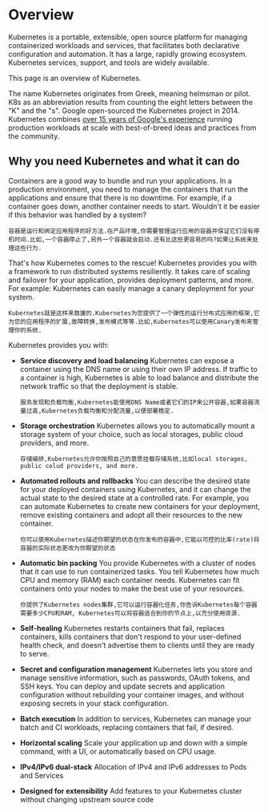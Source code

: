 # Overview

Kubernetes is a portable, extensible, open source platform for managing containerized workloads and services, that facilitates both declarative configuration and automation. It has a large, rapidly growing ecosystem. Kubernetes services, support, and tools are widely available.

This page is an overview of Kubernetes.

The name Kubernetes originates from Greek, meaning helmsman or pilot. K8s as an abbreviation results from counting the eight letters between the "K" and the "s". Google open-sourced the Kubernetes project in 2014. Kubernetes combines [over 15 years of Google's experience](https://kubernetes.io/blog/2015/04/borg-predecessor-to-kubernetes/) running production workloads at scale with best-of-breed ideas and practices from the community.

## Why you need Kubernetes and what it can do

Containers are a good way to bundle and run your applications. In a production environment, you need to manage the containers that run the applications and ensure that there is no downtime. For example, if a container goes down, another container needs to start. Wouldn't it be easier if this behavior was handled by a system?

```
容器是运行和绑定应用程序的好方法.在产品环境,你需要管理运行应用的容器并保证它们没有停机时间.比如,一个容器停止了,另外一个容器就会启动.还有比这些更容易的吗?如果让系统来处理这些行为.
```

That's how Kubernetes comes to the rescue! Kubernetes provides you with a framework to run distributed systems resiliently. It takes care of scaling and failover for your application, provides deployment patterns, and more. For example: Kubernetes can easily manage a canary deployment for your system.

```
Kubernetes就是这样来救援的.Kubernetes为您提供了一个弹性的运行分布式应用的框架,它为您的应用程序的扩展,故障转换,发布模式等等.比如,Kubernetes可以使用Canary发布来管理你的系统.
```

Kubernetes provides you with:

- **Service discovery and load balancing** Kubernetes can expose a container using the DNS name or using their own IP address. If traffic to a container is high, Kubernetes is able to load balance and distribute the network traffic so that the deployment is stable.

  ```
  服务发现和负载均衡,Kubernetes能使用DNS Name或者它们的IP来公开容器,如果容器流量过高,Kubernetes负载均衡和分配流量,以便部署稳定.
  ```

  

- **Storage orchestration** Kubernetes allows you to automatically mount a storage system of your choice, such as local storages, public cloud providers, and more.

  ```
  存储编排,Kubernetes允许你按照自己的意愿挂载存储系统,比如local storages, public colud providers, and more.
  ```

  

- **Automated rollouts and rollbacks** You can describe the desired state for your deployed containers using Kubernetes, and it can change the actual state to the desired state at a controlled rate. For example, you can automate Kubernetes to create new containers for your deployment, remove existing containers and adopt all their resources to the new container.

  ```
  你可以使用Kubernetes描述你期望的状态在你发布的容器中,它能以可控的比率(rate)将容器的实际状态更改为你期望的状态
  ```

  

- **Automatic bin packing** You provide Kubernetes with a cluster of nodes that it can use to run containerized tasks. You tell Kubernetes how much CPU and memory (RAM) each container needs. Kubernetes can fit containers onto your nodes to make the best use of your resources.

  ```
  你提供了Kubernetes nodes集群,它可以运行容器化任务,你告诉Kubernetes每个容器需要多少CPU和RAM, Kubernetes可以将容器适合到你的节点上,以充分使用资源.
  ```

  

- **Self-healing** Kubernetes restarts containers that fail, replaces containers, kills containers that don't respond to your user-defined health check, and doesn't advertise them to clients until they are ready to serve.

- **Secret and configuration management** Kubernetes lets you store and manage sensitive information, such as passwords, OAuth tokens, and SSH keys. You can deploy and update secrets and application configuration without rebuilding your container images, and without exposing secrets in your stack configuration.

- **Batch execution** In addition to services, Kubernetes can manage your batch and CI workloads, replacing containers that fail, if desired.

- **Horizontal scaling** Scale your application up and down with a simple command, with a UI, or automatically based on CPU usage.

- **IPv4/IPv6 dual-stack** Allocation of IPv4 and IPv6 addresses to Pods and Services

- **Designed for extensibility** Add features to your Kubernetes cluster without changing upstream source code